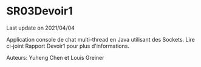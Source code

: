# SR03Devoir1
Last update on 2021/04/04

Application console de chat multi-thread en Java utilisant des Sockets. Lire ci-joint Rapport Devoir1 pour plus d'informations.

Auteurs: Yuheng Chen et Louis Greiner
